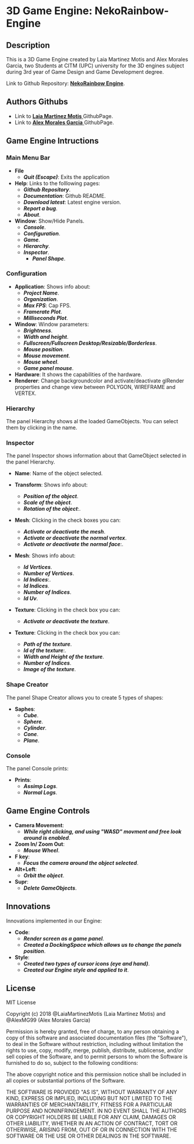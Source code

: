 # 3D Game Engine: NekoRainbow-Engine

## Description 
This is a 3D Game Engine created by Laia Martinez Motis and Alex Morales Garcia,  two Students at CITM (UPC) university for the 3D engines subject during 3rd year of Game Design and Game Development degree.

Link to  Github Repository: [**NekoRainbow Engine**](https://github.com/AlexMG99/RainbowNeko-Engine).

## Authors Githubs
* Link to [**Laia Martinez Motis**  ](https://github.com/LaiaMartinezMotis) GithubPage.
*  Link to [**Alex Morales Garcia** ](https://github.com/AlexMG99) GithubPage.

## Game Engine Intructions
### Main Menu Bar
* **File**
	* _**Quit (Escape)**_: Exits the application
* **Help**: Links to the folllowing pages:
	* _**Github Repository**_. 
	* _**Documentation**_: Github README. 
	* _**Download latest**_: Latest engine version.
	* _**Report a bug**_.
	* _**About**_. 
* **Window**: Show/Hide Panels.
	* _**Console**_.
	* _**Configuration**_.
	*	_**Game**_.
	*	_**Hierarchy**_.
	*	_**Inspector**_.
        * _**Panel Shape**_.
### Configuration
* **Application**: Shows info about:
	* _**Project Name**_. 
	* _**Organization**_.
	* _**Max FPS**_: Cap FPS.
	* _**Framerate Plot**_.
	* _**Milliseconds Plot**_.
* **Window**: Window parameters:
	* _**Brightness**_.
	* _**Width and height**_.
	* _**Fullscreen/Fullscreen Desktop/Resizable/Borderless**_.    
	* _**Mouse position**_.
	* _**Mouse movement**_.
	* _**Mouse wheel**_.
	* _**Game panel mouse**_.
* **Hardware**: It shows the capabilities of the hardware.
* **Renderer**: Change backgroundcolor and activate/deactivate glRender properties and change view between POLYGON, WIREFRAME and VERTEX.

### Hierarchy
The panel Hierarchy shows al the loaded GameObjects. You can select them by clicking in the name.

### Inspector
The panel Inspector shows information about that GameObject selected in the panel Hierarchy.
* **Name**: Name of the object selected.
* **Transform**: Shows info about:
	* _**Position of the object**_. 
	* _**Scale of the object**_.
	* _**Rotation of the object**_:.
	
* **Mesh**: Clicking in the check boxes you can:
	* _**Activate or deactivate the mesh**_. 
	* _**Activate or deactivate the normal vertex**_.
	* _**Activate or deactivate the normal face**_:.
	    
	    
	
* **Mesh**: Shows info about:
	* _**Id Vertices**_. 
	* _**Number of Vertices**_.
	* _**Id Indices**_:. 
	* _**Id Indices**_. 
	* _**Number of Indices**_.
	* _**Id Uv**_.

* **Texture**: Clicking in the check box you can:
	* _**Activate or deactivate the texture**_. 
	
* **Texture**: Clicking in the check box you can:
	* _**Path of the texture**_.
	* _**Id of the texture**_:. 
	* _**Width and Height of the texture**_. 
	* _**Number of Indices**_.
	* _**Image of the texture**_.
		
### Shape Creator
The panel Shape Creator allows you to create 5 types of shapes:
* **Saphes**:
	* _**Cube**_.
	* _**Sphere**_. 
	* _**Cylinder**_. 
	* _**Cone**_.
	* _**Plane**_.
	

### Console
The panel Console prints: 
* **Prints**:
	* _**Assimp Logs**_.
	* _**Normal Logs**_. 
	

## Game Engine Controls
* **Camera Movement**:
	* _**While right clicking, and using "WASD" movment and free look around is enabled**_.
* **Zoom In/ Zoom Out**:
	* _**Mouse Wheel**_.
* **F key**:
	* _**Focus the camera around the object selected**_.
* **Alt+Left**:
	* _**Orbit the object**_.
* **Supr**:
	* _**Delete GameObjects**_.


## Innovations
Innovations implemented in our Engine: 
* **Code**:
	* _**Render screen as a game panel**_.
	* _**Created a DockingSpace which allows us to change the panels position**_.
* **Style**:
	* _**Created two types of cursor icons (eye and hand)**_.
	* _**Created our Engine style and applied to it**_.



## License

MIT License

Copyright (c) 2018 @LaiaMartinezMotis (Laia Martinez Motis) and @AlexMG99 (Alex Morales Garcia)

Permission is hereby granted, free of charge, to any person obtaining a copy
of this software and associated documentation files (the "Software"), to deal
in the Software without restriction, including without limitation the rights
to use, copy, modify, merge, publish, distribute, sublicense, and/or sell
copies of the Software, and to permit persons to whom the Software is
furnished to do so, subject to the following conditions:

The above copyright notice and this permission notice shall be included in all
copies or substantial portions of the Software.

THE SOFTWARE IS PROVIDED "AS IS", WITHOUT WARRANTY OF ANY KIND, EXPRESS OR
IMPLIED, INCLUDING BUT NOT LIMITED TO THE WARRANTIES OF MERCHANTABILITY,
FITNESS FOR A PARTICULAR PURPOSE AND NONINFRINGEMENT. IN NO EVENT SHALL THE
AUTHORS OR COPYRIGHT HOLDERS BE LIABLE FOR ANY CLAIM, DAMAGES OR OTHER
LIABILITY, WHETHER IN AN ACTION OF CONTRACT, TORT OR OTHERWISE, ARISING FROM,
OUT OF OR IN CONNECTION WITH THE SOFTWARE OR THE USE OR OTHER DEALINGS IN THE
SOFTWARE.

